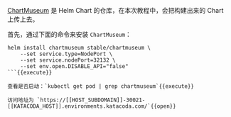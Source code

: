 [ChartMuseum](https://github.com/helm/chartmuseum) 是 Helm Chart 的仓库，在本次教程中，会把构建出来的 Chart 上传上去。

首先，通过下面的命令来安装 `ChartMuseum`：

```
helm install chartmuseum stable/chartmuseum \
    --set service.type=NodePort \
    --set service.nodePort=32132 \
    --set env.open.DISABLE_API="false"
```{{execute}}

查看是否启动：`kubectl get pod | grep chartmuseum`{{execute}}

访问地址为 `https://[[HOST_SUBDOMAIN]]-30021-[[KATACODA_HOST]].environments.katacoda.com/`{{open}}
